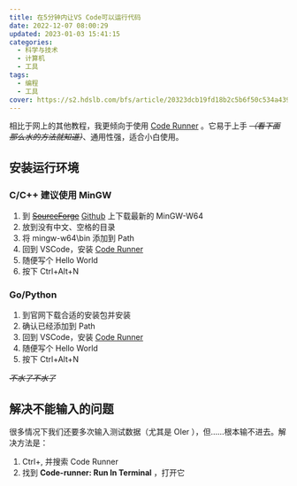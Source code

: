 ```yaml
---
title: 在5分钟内让VS Code可以运行代码
date: 2022-12-07 08:00:29
updated: 2023-01-03 15:41:15
categories:
  - 科学与技术
  - 计算机
  - 工具
tags:
  - 编程
  - 工具
cover: https://s2.hdslb.com/bfs/article/20323dcb19fd18b2c5b6f50c534a439d08cd558e.jpg@1e_1c.webp
---
```


相比于网上的其他教程，我更倾向于使用 [Code Runner](https://marketplace.visualstudio.com/items?itemName=formulahendry.code-runner) 。它易于上手 ~~*（看下面那么水的方法就知道）*~~、通用性强，适合小白使用。

<!-- more -->

## 安装运行环境

### C/C++ 建议使用 MinGW

1. 到 ~~[SourceForge](http://sourceforge.net/projects/mingw-w64/files/mingw-w64/)~~ [Github](https://github.com/niXman/mingw-builds-binaries/releases) 上下载最新的 MinGW-W64
2. 放到没有中文、空格的目录
3. 将 mingw-w64\bin 添加到 Path
4. 回到 VSCode，安装 [Code Runner](https://marketplace.visualstudio.com/items?itemName=formulahendry.code-runner)
5. 随便写个 Hello World
6. 按下 Ctrl+Alt+N

### Go/Python

1. 到官网下载合适的安装包并安装
2. 确认已经添加到 Path
3. 回到 VSCode，安装 [Code Runner](https://marketplace.visualstudio.com/items?itemName=formulahendry.code-runner)
4. 随便写个 Hello World
5. 按下 Ctrl+Alt+N

~~*不水了不水了*~~ 

## 解决不能输入的问题

很多情况下我们还要多次输入测试数据（尤其是 OIer ），但……根本输不进去。解决方法是：

1. Ctrl+, 并搜索 Code Runner
2. 找到 **Code-runner: Run ln Terminal** ，打开它
